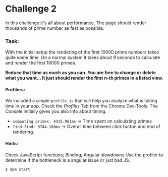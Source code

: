 # Challenge 2
In this challenge it's all about performance. The page should render thousands of prime number as fast as possible.

### Task:
With the initial setup the rendering of the first 10000 prime numbers takes quite some time. On a normal system it takes about 9 seconds to calculate and render the first 10000 primes.

**Reduce that time as much as you can. You are free to change or delete what you want... It just should render the first n-th primes in a listed view.**

#### Profilers:
We included a simple ``profile.js`` that will help you analyze what is taking time in your app. Check the *Profiles* Tab from the Chrome Dev-Tools.
The *Console* initially gives you also info about timing.
- ``computing primes: 4315.961ms`` -> Time spent on calculating primes
- ``find:find: 9744.160ms`` -> Overall time between click button and end of rendering.

#### Hints: 
Check JavaScript functions; Binding; Angular slowdowns
Use the profiler to determine if the bottleneck is a angular issue or just bad JS.

```sh
$ npm start
```
